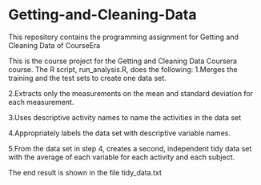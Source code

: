 # Getting-and-Cleaning-Data
This repository contains the programming assignment for Getting and Cleaning Data of CourseEra

This is the course project for the Getting and Cleaning Data Coursera course. The R script, run_analysis.R, does the following:
1.Merges the training and the test sets to create one data set.

2.Extracts only the measurements on the mean and standard deviation for each measurement.

3.Uses descriptive activity names to name the activities in the data set

4.Appropriately labels the data set with descriptive variable names.

5.From the data set in step 4, creates a second, independent tidy data set with the average of each variable for each activity and each subject.

The end result is shown in the file tidy_data.txt
